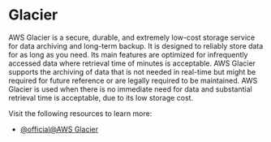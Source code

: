 # Glacier

AWS Glacier is a secure, durable, and extremely low-cost storage service for data archiving and long-term backup. It is designed to reliably store data for as long as you need. Its main features are optimized for infrequently accessed data where retrieval time of minutes is acceptable. AWS Glacier supports the archiving of data that is not needed in real-time but might be required for future reference or are legally required to be maintained. AWS Glacier is used when there is no immediate need for data and substantial retrieval time is acceptable, due to its low storage cost.

Visit the following resources to learn more:

- [@official@AWS Glacier](https://aws.amazon.com/s3/storage-classes/glacier/)
